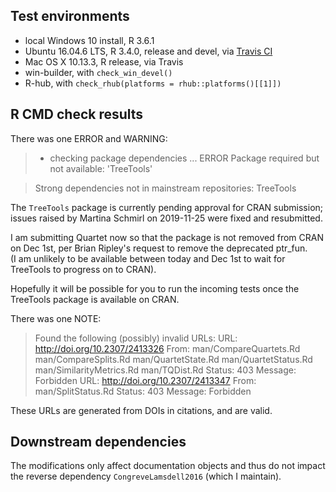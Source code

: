 ## Test environments
* local Windows 10 install, R 3.6.1
* Ubuntu 16.04.6 LTS, R 3.4.0, release and devel, via [Travis CI](https://travis-ci.org/ms609/Quartet)
* Mac OS X 10.13.3, R release, via Travis
* win-builder, with `check_win_devel()`
* R-hub, with `check_rhub(platforms = rhub::platforms()[[1]])`

## R CMD check results
There was one ERROR and WARNING:

> * checking package dependencies ... ERROR
> Package required but not available: 'TreeTools'

> Strong dependencies not in mainstream repositories:
>   TreeTools

The `TreeTools` package is currently pending approval for CRAN submission;
issues raised by Martina Schmirl on 2019-11-25 were fixed and resubmitted.

I am submitting Quartet now so that the package is not removed from CRAN on
Dec 1st, per Brian Ripley's request to remove the deprecated ptr_fun.  
(I am unlikely to be available between today and Dec 1st to wait for TreeTools
to progress on to CRAN).

Hopefully it will be possible for you to run the incoming tests once the 
TreeTools package is available on CRAN.


There was one NOTE:

> Found the following (possibly) invalid URLs:
>   URL: http://doi.org/10.2307/2413326
>     From: man/CompareQuartets.Rd
>           man/CompareSplits.Rd
>           man/QuartetState.Rd
>           man/QuartetStatus.Rd
>           man/SimilarityMetrics.Rd
>           man/TQDist.Rd
>     Status: 403
>     Message: Forbidden
>   URL: http://doi.org/10.2307/2413347
>     From: man/SplitStatus.Rd
>     Status: 403
>     Message: Forbidden

These URLs are generated from DOIs in citations, and are valid.

## Downstream dependencies

The modifications only affect documentation objects and thus do not impact
the reverse dependency `CongreveLamsdell2016` (which I maintain).
